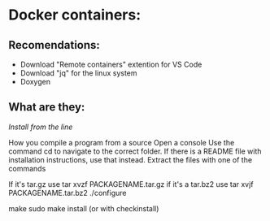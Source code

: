 # Docker containers:


## Recomendations:

* Download "Remote containers" extention for VS Code
* Download "jq" for the linux system 
* Doxygen

## What are they:


*Install from the line*

How you compile a program from a source
Open a console
Use the command cd to navigate to the correct folder. If there is a README file with installation instructions, use that instead.
Extract the files with one of the commands

If it's tar.gz use tar xvzf PACKAGENAME.tar.gz
if it's a tar.bz2 use tar xvjf PACKAGENAME.tar.bz2
./configure

make
sudo make install (or with checkinstall)